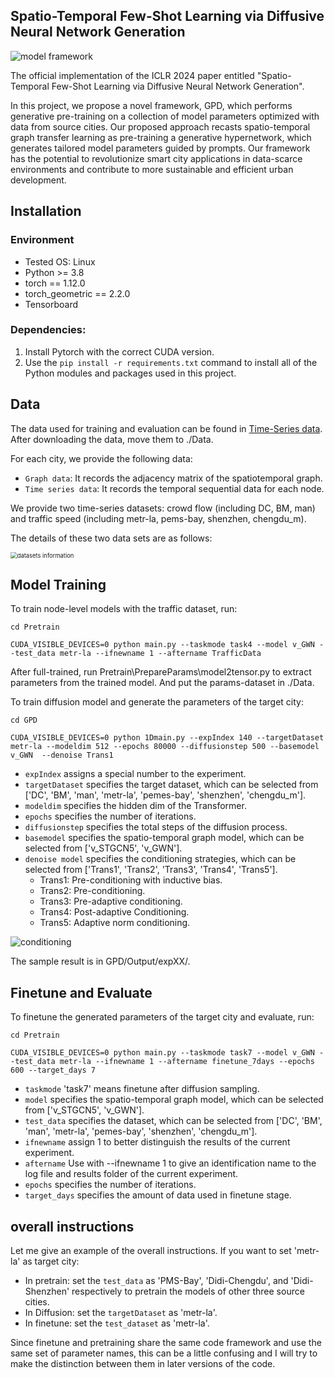 ## Spatio-Temporal Few-Shot Learning via Diffusive Neural Network Generation

![model framework](assets/framework.png "Model Architecture")

The official implementation of the ICLR 2024 paper entitled "Spatio-Temporal Few-Shot Learning via Diffusive Neural Network Generation". 

In this project, we propose a novel framework, GPD, which performs generative pre-training on a collection of model parameters optimized with data from source cities. Our proposed approach recasts spatio-temporal graph transfer learning as pre-training a generative hypernetwork, which generates tailored model parameters guided by prompts. 
Our framework has the potential to revolutionize smart city applications in data-scarce environments and contribute to more sustainable and efficient urban development.

## Installation
### Environment
- Tested OS: Linux
- Python >= 3.8
- torch == 1.12.0
- torch_geometric == 2.2.0
- Tensorboard

### Dependencies:
1. Install Pytorch with the correct CUDA version.
2. Use the ``pip install -r requirements.txt`` command to install all of the Python modules and packages used in this project.

<!--
## Requirements
- accelerate==0.23.0
- einops==0.7.0
- ema_pytorch==0.2.3
- matplotlib==3.5.3
- numpy==1.23.2
- PyYAML==6.0.1
- PyYAML==6.0.1
- scikit_learn==1.1.2
- scipy==1.9.1
- torch==1.12.0+cu113
- torch_geometric==2.2.0
- torchsummary==1.5.1
- tqdm==4.64.0
- xlrd==2.0.1
- xlwt==1.3.0
-->

## Data
The data used for training and evaluation can be found in [Time-Series data](https://drive.google.com/drive/folders/1dI6sV67LxBrksnBdYputnB3rrIeqYzRR?usp=sharing).
After downloading the data, move them to ./Data.

For each city, we provide the following data:
- ``Graph data``: It records the adjacency matrix of the spatiotemporal graph. 
- ``Time series data``: It records the temporal sequential data for each node.

We provide two time-series datasets: crowd flow (including DC, BM, man) and traffic speed (including metr-la, pems-bay, shenzhen, chengdu_m).

The details of these two data sets are as follows:

<img src="assets/datasets-info.png" alt="datasets information" title="datasets information" style="zoom:67%;" />


## Model Training

To train node-level models with the traffic dataset, run:

``cd Pretrain``

``CUDA_VISIBLE_DEVICES=0 python main.py --taskmode task4 --model v_GWN --test_data metr-la --ifnewname 1 --aftername TrafficData``

After full-trained, run Pretrain\PrepareParams\model2tensor.py to extract parameters from the trained model. And put the params-dataset in ./Data.

To train diffusion model and generate the parameters of the target city:

``cd GPD``

``CUDA_VISIBLE_DEVICES=0 python 1Dmain.py --expIndex 140 --targetDataset metr-la --modeldim 512 --epochs 80000 --diffusionstep 500 --basemodel v_GWN  --denoise Trans1``

- ``expIndex`` assigns a special number to the experiment.
- ``targetDataset`` specifies the target dataset, which can be selected from ['DC', 'BM', 'man', 'metr-la', 'pemes-bay', 'shenzhen', 'chengdu_m'].
- ``modeldim`` specifies the hidden dim of the Transformer.
- ``epochs`` specifies the number of iterations.
- ``diffusionstep`` specifies the total steps of the diffusion process.
- ``basemodel`` specifies the spatio-temporal graph model, which can be selected from ['v_STGCN5', 'v_GWN'].
- ``denoise model`` specifies the conditioning strategies, which can be selected from ['Trans1', 'Trans2', 'Trans3', 'Trans4', 'Trans5'].
  - Trans1: Pre-conditioning with inductive bias.
  - Trans2: Pre-conditioning.
  - Trans3: Pre-adaptive conditioning.
  - Trans4: Post-adaptive Conditioning.
  - Trans5: Adaptive norm conditioning.

![conditioning](assets/condition.png "Conditioning Strategies")

The sample result is in GPD/Output/expXX/.

## Finetune and Evaluate
To finetune the generated parameters of the target city and evaluate, run:

``cd Pretrain``

``CUDA_VISIBLE_DEVICES=0 python main.py --taskmode task7 --model v_GWN --test_data metr-la --ifnewname 1 --aftername finetune_7days --epochs 600 --target_days 7``

  - ``taskmode`` 'task7' means finetune after diffusion sampling.
  - ``model`` specifies the spatio-temporal graph model, which can be selected from ['v_STGCN5', 'v_GWN'].
  - ``test_data`` specifies the dataset, which can be selected from ['DC', 'BM', 'man', 'metr-la', 'pemes-bay', 'shenzhen', 'chengdu_m'].
  - ``ifnewname`` assign 1 to better distinguish the results of the current experiment.
  - ``aftername`` Use with --ifnewname 1 to give an identification name to the log file and results folder of the current experiment.
  - ``epochs`` specifies the number of iterations.
  - ``target_days`` specifies the amount of data used in finetune stage.

## overall instructions
Let me give an example of the overall instructions. If you want to set 'metr-la' as target city:

 - In pretrain: set the ``test_data`` as 'PMS-Bay', 'Didi-Chengdu', and 'Didi-Shenzhen' respectively to pretrain the models of other three source cities.
 - In Diffusion: set the ``targetDataset`` as 'metr-la'.
 - In finetune: set the ``test_dataset`` as 'metr-la'.

Since finetune and pretraining share the same code framework and use the same set of parameter names, this can be a little confusing and I will try to make the distinction between them in later versions of the code.

<!--
## Model training & Evaluating
- We integrate the zeroshot evaluation module into the diffusion.
- Args Optional parameters：
  - expIndex：Assign a special number to the experiment.
  - targetDataset: The target dataset, can be selected from ['DC', 'BM', 'man', 'metr-la', 'pemes-bay', 'shenzhen', 'chengdu_m'].
  - modeldim: Transformer hidden dim.
  - epochs: Number of batches in diffusion learning.
  - diffusionstep: Steps of diffusion.
  - basemodel: can select from ['v_STGCN5', 'v_GWN'].
  - denoise model: Several implementations of transformer, the main difference between them is the use of conditions. Can be selected from ['Trans1', 'Trans2', 'Trans3', 'Trans4', 'Trans5'].
    - Trans1: Ordinary transformer, the kg embedding is added to the parameter section associated with the space.
    - Trans2: Conditions are added to each layer of transformer.
    - Trans3: After the conditions are aggregated, they are added to each layer of transformer.
    - Trans4: Cross attention.
    - Trans5: Adaptive LayerNorm.
```bash
cd GPD
CUDA_VISIBLE_DEVICES=3 python 1Dmain.py --expIndex 140 --targetDataset metr-la --modeldim 512 --epochs 80000 --diffusionstep 500 --basemodel v_GWN  --denoise Trans1
-->

